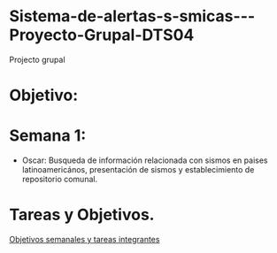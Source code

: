 # Sistema-de-alertas-s-smicas---Proyecto-Grupal-DTS04
Projecto grupal

# Objetivo:

# Semana 1:

* Oscar: Busqueda de información relacionada con sismos en paises latinoamericános, presentación de sismos y establecimiento de repositorio comunal.


# Tareas y Objetivos.

[Objetivos semanales y tareas integrantes](https://www.google.com/search?client=opera&q=proyecto&sourceid=opera&ie=UTF-8&oe=UTF-8)
